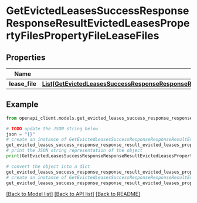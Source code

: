 # GetEvictedLeasesSuccessResponseResponseResultEvictedLeasesPropertyFilesPropertyFileLeaseFiles


## Properties

Name | Type | Description | Notes
------------ | ------------- | ------------- | -------------
**lease_file** | [**List[GetEvictedLeasesSuccessResponseResponseResultEvictedLeasesPropertyFilesPropertyFileLeaseFilesLeaseFileInner]**](GetEvictedLeasesSuccessResponseResponseResultEvictedLeasesPropertyFilesPropertyFileLeaseFilesLeaseFileInner.md) |  | 

## Example

```python
from openapi_client.models.get_evicted_leases_success_response_response_result_evicted_leases_property_files_property_file_lease_files import GetEvictedLeasesSuccessResponseResponseResultEvictedLeasesPropertyFilesPropertyFileLeaseFiles

# TODO update the JSON string below
json = "{}"
# create an instance of GetEvictedLeasesSuccessResponseResponseResultEvictedLeasesPropertyFilesPropertyFileLeaseFiles from a JSON string
get_evicted_leases_success_response_response_result_evicted_leases_property_files_property_file_lease_files_instance = GetEvictedLeasesSuccessResponseResponseResultEvictedLeasesPropertyFilesPropertyFileLeaseFiles.from_json(json)
# print the JSON string representation of the object
print(GetEvictedLeasesSuccessResponseResponseResultEvictedLeasesPropertyFilesPropertyFileLeaseFiles.to_json())

# convert the object into a dict
get_evicted_leases_success_response_response_result_evicted_leases_property_files_property_file_lease_files_dict = get_evicted_leases_success_response_response_result_evicted_leases_property_files_property_file_lease_files_instance.to_dict()
# create an instance of GetEvictedLeasesSuccessResponseResponseResultEvictedLeasesPropertyFilesPropertyFileLeaseFiles from a dict
get_evicted_leases_success_response_response_result_evicted_leases_property_files_property_file_lease_files_from_dict = GetEvictedLeasesSuccessResponseResponseResultEvictedLeasesPropertyFilesPropertyFileLeaseFiles.from_dict(get_evicted_leases_success_response_response_result_evicted_leases_property_files_property_file_lease_files_dict)
```
[[Back to Model list]](../README.md#documentation-for-models) [[Back to API list]](../README.md#documentation-for-api-endpoints) [[Back to README]](../README.md)



